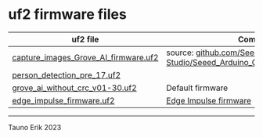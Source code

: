 # uf2 firmware files

uf2 file | Comment| Script
---------|--------|------
[capture_images_Grove_AI_firmware.uf2](capture_images_Grove_AI_firmware.uf2) |source: [github.com/Seeed-Studio/Seeed_Arduino_GroveAI/tree/master/tools](https://github.com/Seeed-Studio/Seeed_Arduino_GroveAI/tree/master/tools)|[capture_images_script.py](../python/capture_images_script.py)
[person_detection_pre_17.uf2](person_detection_pre_17.uf2)|
[grove_ai_without_crc_v01-30.uf2](grove_ai_without_crc_v01-30.uf2)|Default firmware
[edge_impulse_firmware.uf2](edge_impulse_firmware.uf2)|[Edge Impulse firmware](https://docs.edgeimpulse.com/docs/development-platforms/officially-supported-mcu-targets/seeed-grove-vision-ai#2.-update-edge-impulse-firmware)

___
Tauno Erik 2023